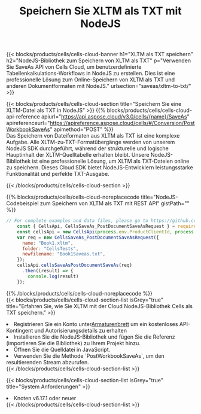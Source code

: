 ﻿---
title:  Speichern Sie XLTM als TXT mit NodeJS
description:  Verwendung von Aspose.Cells Cloud SDK für NodeJS zum Speichern von XLTM-Formatdateien als TXT-Formatdateien.
kwords: Excel, Save XLTM as TXT, REST, NodeJS
howto: How to save XLTM as TXT using Aspose.Cells Cloud NodeJS library.
---
{{< blocks/products/cells/cells-cloud-banner h1="XLTM als TXT speichern" h2="NodeJS-Bibliothek zum Speichern von XLTM als TXT" p="Verwenden Sie SaveAs API von Cells Cloud, um benutzerdefinierte Tabellenkalkulations-Workflows in NodeJS zu erstellen. Dies ist eine professionelle Lösung zum Online-Speichern von XLTM als TXT und anderen Dokumentformaten mit NodeJS." urlsection="saveas/xltm-to-txt/" >}}

{{< blocks/products/cells/cells-cloud-section title="Speichern Sie eine XLTM-Datei als TXT in NodeJS" >}}
{{% blocks/products/cells/cells-cloud-api-reference apiurl="https://api.aspose.cloud/v3.0/cells/{name}/SaveAs" apireferenceurl="https://apireference.aspose.cloud/cells/#/Conversion/PostWorkbookSaveAs" apimethod="POST" %}}
<br/>
Das Speichern von Dateiformaten aus XLTM als TXT ist eine komplexe Aufgabe. Alle XLTM-zu-TXT-Formatübergänge werden von unserem NodeJS SDK durchgeführt, während der strukturelle und logische Hauptinhalt der XLTM-Quelltabelle erhalten bleibt. Unsere NodeJS-Bibliothek ist eine professionelle Lösung, um XLTM als TXT-Dateien online zu speichern. Dieses Cloud SDK bietet NodeJS-Entwicklern leistungsstarke Funktionalität und perfekte TXT-Ausgabe.

{{< /blocks/products/cells/cells-cloud-section >}}

{{% blocks/products/cells/cells-cloud-noreplacecode title="NodeJS-Codebeispiel zum Speichern von XLTM als TXT mit REST API" gistPath="" %}}
  
```js
// For complete examples and data files, please go to https://github.com/aspose-cells-cloud/aspose-cells-cloud-node/
    const { CellsApi, CellsSaveAs_PostDocumentSaveAsRequest } = require("asposecellscloud");
    const cellsApi = new CellsApi(process.env.ProductClientId, process.env.ProductClientSecret);
    var req = new CellsSaveAs_PostDocumentSaveAsRequest({
      name: "Book1.xltm",
      folder: "CellsTests",
      newfilename: "Book1Saveas.txt",
    });
    cellsApi.cellsSaveAsPostDocumentSaveAs(req)
      .then((result) => {
        console.log(result)
    });
```
  
{{% /blocks/products/cells/cells-cloud-noreplacecode %}}
<br/>
{{< blocks/products/cells/cells-cloud-section-list isGrey="true" title="Erfahren Sie, wie Sie XLTM mit der Cloud NodeJS-Bibliothek Cells als TXT speichern." >}}
<li> Registrieren Sie ein Konto unter<a href="https://dashboard.aspose.cloud/">Armaturenbrett</a> um ein kostenloses API-Kontingent und Autorisierungsdetails zu erhalten</li>
<li>Installieren Sie die NodeJS-Bibliothek und fügen Sie die Referenz (importieren Sie die Bibliothek) zu Ihrem Projekt hinzu.</li>
<li>Öffnen Sie die Quelldatei in JavaScript.</li>
<li>Verwenden Sie die Methode `PostWorkbookSaveAs`, um den resultierenden Stream abzurufen.</li>
{{< /blocks/products/cells/cells-cloud-section-list >}}

{{< blocks/products/cells/cells-cloud-section-list isGrey="true" title="System Anforderungen" >}}
<li>Knoten v6.17.1 oder neuer</li>
{{< /blocks/products/cells/cells-cloud-section-list >}}
